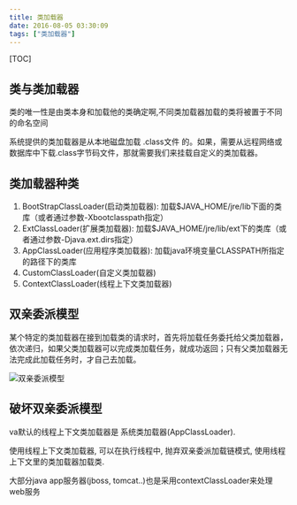 ```yaml
---
title: 类加载器
date: 2016-08-05 03:30:09
tags: ["类加载器"]
---
```


[TOC]

<!--more-->

## 类与类加载器

类的唯一性是由类本身和加载他的类确定啊,不同类加载器加载的类将被置于不同的命名空间

系统提供的类加载器是从本地磁盘加载 .class文件 的。如果，需要从远程网络或数据库中下载.class字节码文件，那就需要我们来挂载自定义的类加载器。

## 类加载器种类

1. BootStrapClassLoader(启动类加载器): 加载$JAVA_HOME/jre/lib下面的类库（或者通过参数-Xbootclasspath指定）
2. ExtClassLoader(扩展类加载器): 加载$JAVA_HOME/jre/lib/ext下的类库（或者通过参数-Djava.ext.dirs指定）
3. AppClassLoader(应用程序类加载器): 加载java环境变量CLASSPATH所指定的路径下的类库
4. CustomClassLoader(自定义类加载器)
5. ContextClassLoader(线程上下文类加载器)

## 双亲委派模型

某个特定的类加载器在接到加载类的请求时，首先将加载任务委托给父类加载器，依次递归，如果父类加载器可以完成类加载任务，就成功返回；只有父类加载器无法完成此加载任务时，才自己去加载。

![双亲委派模型](http://7xlgbq.com1.z0.glb.clouddn.com/双亲委派模型.png "双亲委派模型")

## 破坏双亲委派模型

va默认的线程上下文类加载器是 系统类加载器(AppClassLoader).

使用线程上下文类加载器, 可以在执行线程中, 抛弃双亲委派加载链模式, 使用线程上下文里的类加载器加载类.

大部分java app服务器(jboss, tomcat..)也是采用contextClassLoader来处理web服务


